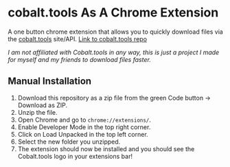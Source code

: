 # cobalt.tools As A Chrome Extension
A one button chrome extension that allows you to quickly download files via the [cobalt.tools](https://cobalt.tools) site/API.
[Link to cobalt.tools repo](https://github.com/imputnet/cobalt)

*I am not affiliated with Cobalt.tools in any way, this is just a project I made for myself and my friends to download files faster.*

## Manual Installation
1. Download this repository as a zip file from the green Code button -> Download as ZIP.
2. Unzip the file.
3. Open Chrome and go to `chrome://extensions/`.
4. Enable Developer Mode in the top right corner.
5. Click on Load Unpacked in the top left corner.
6. Select the new folder you unzipped.
7. The extension should now be installed and you should see the Cobalt.tools logo in your extensions bar!